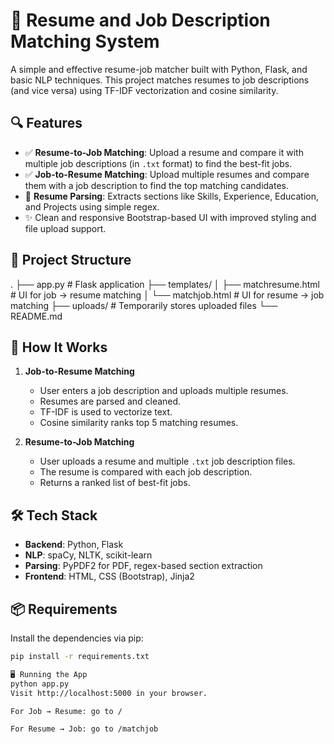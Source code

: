 # 🧠 Resume and Job Description Matching System

A simple and effective resume-job matcher built with Python, Flask, and basic NLP techniques. This project matches resumes to job descriptions (and vice versa) using TF-IDF vectorization and cosine similarity.

## 🔍 Features

- ✅ **Resume-to-Job Matching**: Upload a resume and compare it with multiple job descriptions (in `.txt` format) to find the best-fit jobs.
- ✅ **Job-to-Resume Matching**: Upload multiple resumes and compare them with a job description to find the top matching candidates.
- 📄 **Resume Parsing**: Extracts sections like Skills, Experience, Education, and Projects using simple regex.
- ✨ Clean and responsive Bootstrap-based UI with improved styling and file upload support.

## 📂 Project Structure
.
├── app.py # Flask application
├── templates/
│ ├── matchresume.html # UI for job → resume matching
│ └── matchjob.html # UI for resume → job matching
├── uploads/ # Temporarily stores uploaded files
└── README.md 

## 🚀 How It Works

1. **Job-to-Resume Matching**
   - User enters a job description and uploads multiple resumes.
   - Resumes are parsed and cleaned.
   - TF-IDF is used to vectorize text.
   - Cosine similarity ranks top 5 matching resumes.

2. **Resume-to-Job Matching**
   - User uploads a resume and multiple `.txt` job description files.
   - The resume is compared with each job description.
   - Returns a ranked list of best-fit jobs.

## 🛠️ Tech Stack

- **Backend**: Python, Flask
- **NLP**: spaCy, NLTK, scikit-learn
- **Parsing**: PyPDF2 for PDF, regex-based section extraction
- **Frontend**: HTML, CSS (Bootstrap), Jinja2

## 📦 Requirements

Install the dependencies via pip:

```bash
pip install -r requirements.txt

🖥️ Running the App
python app.py
Visit http://localhost:5000 in your browser.

For Job → Resume: go to /

For Resume → Job: go to /matchjob